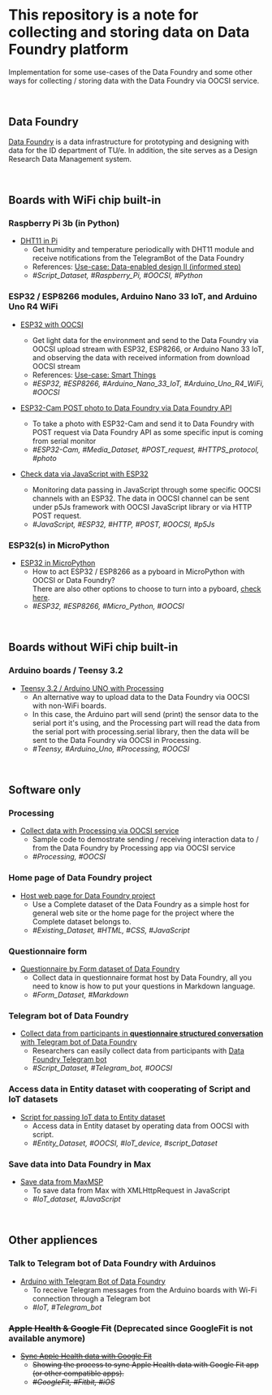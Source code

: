 # This repository is a note for collecting and storing data on Data Foundry platform

Implementation for some use-cases of the Data Foundry and some other ways for collecting / storing data with the Data Foundry via OOCSI service.

<br />

## **Data Foundry**

[Data Foundry](https://data.id.tue.nl) is a data infrastructure for prototyping and designing with data for the ID department of TU/e. In addition, the site serves as a Design Research Data Management system.

<br />

## **Boards with WiFi chip built-in**

### **Raspberry Pi 3b (in Python)**

- [DHT11 in Pi](examples/DHT11_in_Pi/)
  - Get humidity and temperature periodically with DHT11 module and receive notifications from the TelegramBot of the Data Foundry
  - References: [Use-case: Data-enabled design II (informed step)](https://data.id.tue.nl/documentation/usecase-ded-2)
  - _#Script_Dataset, #Raspberry_Pi, #OOCSI, #Python_

### **ESP32 / ESP8266 modules, Arduino Nano 33 IoT, and Arduino Uno R4 WiFi**

- [ESP32 with OOCSI](examples/ESP_with_OOCSI)

  - Get light data for the environment and send to the Data Foundry via OOCSI upload stream with ESP32, ESP8266, or Arduino Nano 33 IoT, and observing the data with received information from download OOCSI stream
  - References: [Use-case: Smart Things](https://data.id.tue.nl/documentation/usecase-smart-things)
  - _#ESP32, #ESP8266, #Arduino_Nano_33_IoT, #Arduino_Uno_R4_WiFi, #OOCSI_

- [ESP32-Cam POST photo to Data Foundry via Data Foundry API](examples/ESP32-Cam_POST_image_to_DF)

  - To take a photo with ESP32-Cam and send it to Data Foundry with POST request via Data Foundry API as some specific input is coming from serial monitor
  - _#ESP32-Cam, #Media_Dataset, #POST_request, #HTTPS_protocol, #photo_

- [Check data via JavaScript with ESP32](examples/Data_via_JavaScript/)
  - Monitoring data passing in JavaScript through some specific OOCSI channels with an ESP32. The data in OOCSI channel can be sent under p5Js framework with OOCSI JavaScript library or via HTTP POST request.
  - _#JavaScript, #ESP32, #HTTP, #POST, #OOCSI, #p5Js_

### **ESP32(s) in MicroPython**

- [ESP32 in MicroPython](examples/ESP32_to_Pyboard)
  - How to act ESP32 / ESP8266 as a pyboard in MicroPython with OOCSI or Data Foundry? <br /> There are also other options to choose to turn into a pyboard, [check here](https://micropython.org/download/).
  - _#ESP32, #ESP8266, #Micro_Python, #OOCSI_

<br />

## **Boards without WiFi chip built-in**

### **Arduino boards / Teensy 3.2**

- [Teensy 3.2 / Arduino UNO with Processing](examples/Teensy_ArduinoUNO_with_Processing)
  - An alternative way to upload data to the Data Foundry via OOCSI with non-WiFi boards.
  - In this case, the Arduino part will send (print) the sensor data to the serial port it's using, and the Processing part will read the data from the serial port with processing.serial library, then the data will be sent to the Data Foundry via OOCSI in Processing.
  - _#Teensy, #Arduino_Uno, #Processing, #OOCSI_

<br />

## **Software only**

### **Processing**

- [Collect data with Processing via OOCSI service](examples/Processing_with_OOCSI)
  - Sample code to demostrate sending / receiving interaction data to / from the Data Foundry by Processing app via OOCSI service
  - _#Processing, #OOCSI_

### **Home page of Data Foundry project**

- [Host web page for Data Foundry project](examples/WWW_host_by_DF)
  - Use a Complete dataset of the Data Foundry as a simple host for general web site or the home page for the project where the Complete dataset belongs to.
  - _#Existing_Dataset, #HTML, #CSS, #JavaScript_

### **Questionnaire form**

- [Questionnaire by Form dataset of Data Foundry](examples/Questionnaire_Form)
  - Collect data in questionnaire format host by Data Foundry, all you need to know is how to put your questions in Markdown language.
  - _#Form_Dataset, #Markdown_

### **Telegram bot of Data Foundry**

- [Collect data from participants in **questionnaire structured conversation** with Telegram bot of Data Foundry](examples/Collect_questionnaire_data_with_DF_bot/)
  - Researchers can easily collect data from participants with [Data Foundry Telegram bot](https://t.me/datafoundrybot)
  - _#Script_Dataset, #Telegram_bot, #OOCSI_

### **Access data in Entity dataset with cooperating of Script and IoT datasets**

- [Script for passing IoT data to Entity dataset](examples/Script_for_passing_IoT_data_to_Entity)
  - Access data in Entity dataset by operating data from OOCSI with script.
  - _#Entity_Dataset, #OOCSI, #IoT_device, #script_Dataset_

### **Save data into Data Foundry in Max**

- [Save data from MaxMSP](examples/Save_from_MAX/)
  - To save data from Max with XMLHttpRequest in JavaScript
  - _#IoT_dataset, #JavaScript_

<br />

## **Other appliences**

### **Talk to Telegram bot of Data Foundry with Arduinos**

- [Arduino with Telegram Bot of Data Foundry](examples/Arduino_with_Telegram)
  - To receive Telegram messages from the Arduino boards with Wi-Fi connection through a Telegram bot
  - _#IoT, #Telegram_bot_

### ~~**Apple Health & Google Fit**~~ (Deprecated since GoogleFit is not available anymore)

- [~~Sync Apple Health data with Google Fit~~](examples/Apple_to_GoogleFit/)
  - ~~Showing the process to sync Apple Health data with Google Fit app (or other compatible apps).~~
  - ~~_#GoogleFit, #Fitbit, #iOS_~~

<br />
